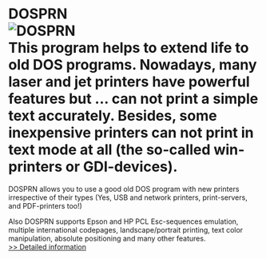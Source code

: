 # DOSPRN<br />![DOSPRN](https://mycommerce.akamaized.net/api/pimages/P300914245/BIG/300914245.PNG)<br />This program helps to extend life to old DOS programs. Nowadays, many laser and jet printers have powerful features but ... can not print a simple text accurately. Besides, some inexpensive printers can not print in text mode at all (the so-called win-printers or GDI-devices).

DOSPRN allows you to use a good old DOS program with new printers irrespective of their types (Yes, USB and network printers, print-servers, and PDF-printers too!)

Also DOSPRN supports Epson and HP PCL Esc-sequences emulation, multiple international codepages, landscape/portrait printing, text color manipulation, absolute positioning and many other features.<br />[>> Detailed information](https://secure.shareit.com/shareit/product.html?productid=300914245&affiliateid=200057808)